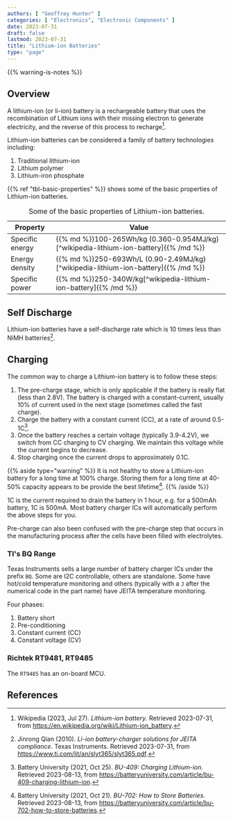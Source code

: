 ```yaml
---
authors: [ "Geoffrey Hunter" ]
categories: [ "Electronics", "Electronic Components" ]
date: 2023-07-31
draft: false
lastmod: 2023-07-31
title: "Lithium-ion Batteries"
type: "page"
---
```


{{% warning-is-notes %}}

## Overview

A lithium-ion (or li-ion) battery is a rechargeable battery that uses the recombination of Lithium ions with their missing electron to generate electricity, and the reverse of this process to recharge[^wikipedia-lithium-ion-battery].

Lithium-ion batteries can be considered a family of battery technologies including:

1. Traditional lithium-ion
1. Lithium polymer
1. Lithium-iron phosphate

{{% ref "tbl-basic-properties" %}} shows some of the basic properties of Lithium-ion batteries.

<table ref="tbl-basic-properties">
  <caption>Some of the basic properties of Lithium-ion batteries.</caption>
  <thead>
    <tr><th>Property</th>           <th>Value</th></tr>
  </thead>
  <tbody>
    <tr><td>Specific energy</td>    <td>{{% md %}}100-265Wh/kg (0.360-0.954MJ/kg)[^wikipedia-lithium-ion-battery]{{% /md %}}</td></tr>
    <tr><td>Energy density</td>     <td>{{% md %}}250-693Wh/L (0.90-2.49MJ/kg)[^wikipedia-lithium-ion-battery]{{% /md %}}</td></tr>
    <tr><td>Specific power</td>     <td>{{% md %}}250-340W/kg[^wikipedia-lithium-ion-battery]{{% /md %}}</td></tr>
  </tbody>
</table>

## Self Discharge

Lithium-ion batteries have a self-discharge rate which is 10 times less than NiMH batteries[^ti-li-ion-battery-charger-jeita-compliance].

## Charging

The common way to charge a Lithium-ion battery is to follow these steps:

1. The pre-charge stage, which is only applicable if the battery is really flat (less than 2.8V). The battery is charged with a constant-current, usually 10% of current used in the next stage (sometimes called the fast charge).
1. Charge the battery with a constant current (CC), at a rate of around 0.5-1C[^battery-university-bu-409-charging-li-ion].
1. Once the battery reaches a certain voltage (typically 3.9-4.2V), we switch from CC charging to CV charging. We maintain this voltage while the current begins to decrease.
1. Stop charging once the current drops to approximately 0.1C. 

{{% aside type="warning" %}}
It is not healthy to store a Lithium-ion battery for a long time at 100% charge. Storing them for a long time at 40-50% capacity appears to be provide the best lifetime[^battery-university-bu-702-how-to-store-batteries]. 
{{% /aside %}}

1C is the current required to drain the battery in 1 hour, e.g. for a 500mAh battery, 1C is 500mA. Most battery charger ICs will automatically perform the above steps for you.

Pre-charge can also been confused with the pre-charge step that occurs in the manufacturing process after the cells have been filled with electrolytes.

### TI's BQ Range

Texas Instruments sells a large number of battery charger ICs under the prefix `BQ`. Some are I2C controllable, others are standalone. Some have hot/cold temperature monitoring and others (typically with a `J` after the numerical code in the part name) have JEITA temperature monitoring.

Four phases:

1. Battery short
1. Pre-conditioning
1. Constant current (CC)
1. Constant voltage (CV)

### Richtek RT9481, RT9485

The `RT9485` has an on-board MCU.

## References

[^ti-li-ion-battery-charger-jeita-compliance]: Jinrong Qian (2010). _Li-ion battery-charger solutions for JEITA compliance_. Texas Instruments. Retrieved 2023-07-31, from https://www.ti.com/lit/an/slyt365/slyt365.pdf.
[^wikipedia-lithium-ion-battery]: Wikipedia (2023, Jul 27). _Lithium-ion battery_. Retrieved 2023-07-31, from https://en.wikipedia.org/wiki/Lithium-ion_battery.
[^battery-university-bu-409-charging-li-ion]: Battery University (2021, Oct 25). _BU-409: Charging Lithium-ion_. Retrieved 2023-08-13, from https://batteryuniversity.com/article/bu-409-charging-lithium-ion.
[^battery-university-bu-702-how-to-store-batteries]: Battery University (2021, Oct 21). _BU-702: How to Store Batteries_. Retrieved 2023-08-13, from https://batteryuniversity.com/article/bu-702-how-to-store-batteries.
